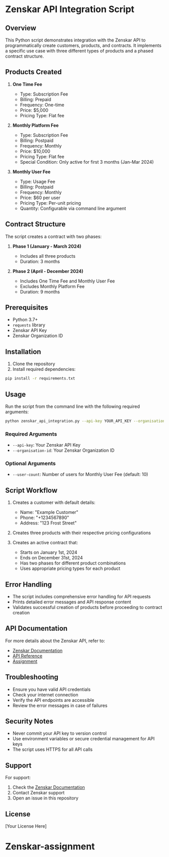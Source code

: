 # Zenskar API Integration Script

## Overview
This Python script demonstrates integration with the Zenskar API to programmatically create customers, products, and contracts. It implements a specific use case with three different types of products and a phased contract structure.

## Products Created
1. **One Time Fee**
   - Type: Subscription Fee
   - Billing: Prepaid
   - Frequency: One-time
   - Price: $5,000
   - Pricing Type: Flat fee

2. **Monthly Platform Fee**
   - Type: Subscription Fee
   - Billing: Postpaid
   - Frequency: Monthly
   - Price: $10,000
   - Pricing Type: Flat fee
   - Special Condition: Only active for first 3 months (Jan-Mar 2024)

3. **Monthly User Fee**
   - Type: Usage Fee
   - Billing: Postpaid
   - Frequency: Monthly
   - Price: $60 per user
   - Pricing Type: Per-unit pricing
   - Quantity: Configurable via command line argument

## Contract Structure
The script creates a contract with two phases:
1. **Phase 1 (January - March 2024)**
   - Includes all three products
   - Duration: 3 months

2. **Phase 2 (April - December 2024)**
   - Includes One Time Fee and Monthly User Fee
   - Excludes Monthly Platform Fee
   - Duration: 9 months

## Prerequisites
- Python 3.7+
- `requests` library
- Zenskar API Key
- Zenskar Organization ID

## Installation
1. Clone the repository
2. Install required dependencies:
```bash
pip install -r requirements.txt
```

## Usage
Run the script from the command line with the following required arguments:

```bash
python zenskar_api_integration.py --api-key YOUR_API_KEY --organisation-id YOUR_ORG_ID [--user-count USER_COUNT]
```

### Required Arguments
- `--api-key`: Your Zenskar API Key
- `--organisation-id`: Your Zenskar Organization ID

### Optional Arguments
- `--user-count`: Number of users for Monthly User Fee (default: 10)

## Script Workflow
1. Creates a customer with default details:
   - Name: "Example Customer"
   - Phone: "+1234567890"
   - Address: "123 Frost Street"

2. Creates three products with their respective pricing configurations

3. Creates an active contract that:
   - Starts on January 1st, 2024
   - Ends on December 31st, 2024
   - Has two phases for different product combinations
   - Uses appropriate pricing types for each product

## Error Handling
- The script includes comprehensive error handling for API requests
- Prints detailed error messages and API response content
- Validates successful creation of products before proceeding to contract creation

## API Documentation
For more details about the Zenskar API, refer to:
- [Zenskar Documentation](https://www.zenskar.com/docs/introduction-to-zenskar)
- [API Reference](https://www.zenskar.com/reference/authentication)
- [Assignment](https://docs.google.com/document/d/1-5Qr63spZhVqIuT83MfM8ftd9nbykHSgFzWSavnc59Q/edit?usp=sharing)

## Troubleshooting
- Ensure you have valid API credentials
- Check your internet connection
- Verify the API endpoints are accessible
- Review the error messages in case of failures

## Security Notes
- Never commit your API key to version control
- Use environment variables or secure credential management for API keys
- The script uses HTTPS for all API calls

## Support
For support:
1. Check the [Zenskar Documentation](https://www.zenskar.com/docs)
2. Contact Zenskar support
3. Open an issue in this repository

## License
[Your License Here]
# Zenskar-assignment
